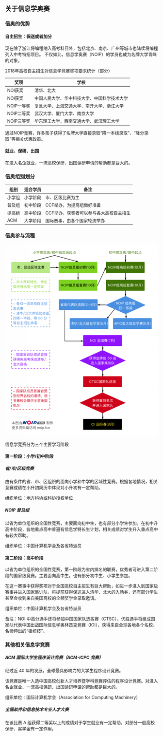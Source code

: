 ## 关于信息学奥赛

### 信奥的优势

#### 自主招生：保送或者加分

现在除了浙江将编程纳入高考科目外，包括北京、南京、广州等城市也陆续将编程列入中考特招项目。 
不仅如此，信息学奥赛（NOIP）的学员也成为名牌大学青睐的对象。

2018年高校自主招生对信息学竞赛奖项要求统计（部分） 

| 奖项       | 学校                                         |
| ---------- | -------------------------------------------- |
| NOI获奖    | 清华、北大                                   |
| NOI获奖    | 中国人民大学、华中科技大学、中国科学技术大学 |
| NOIP一等奖 | 复旦大学、上海交通大学、南开大学、浙江大学   |
| NOIP二等奖 | 武汉大学、厦门大学、南京大学                 |
| NOIP三等奖 | 华东理工大学、西南交通大学、武汉理工大学     |

通过NOIP竞赛，许多孩子获得了名牌大学直接录取“降一本线录取”、“降分录取”等相关优惠政策。 

#### 就业、保研、出国

在进入名企就业、一流高校保研、出国读研申请的帮助都是巨大的。

### 信奥组别划分

| 组别   | 适合学员 | 备注                                    |
| ------ | -------- | --------------------------------------- |
| 小学组 | 小学阶段 | 市、区级比赛为主                        |
| 普及组 | 初中阶段 | CCF举办，为提高组做好准备               |
| 提高组 | 高中阶段 | CCF举办，获奖者可以参与各大高校自主招生 |
| ACM    | 大学阶段 | 国际赛事，由各个国家轮流举办            |

### 信奥参与流程

![noip_roadmap](../images/reference/noip_roadmap.png)

信息学竞赛分为三个主要学习阶段

#### 第一阶段：小学/初中阶段

##### 省/市/区级竞赛

由有条件的省、市、区组织的面向小学和中学的区域性竞赛。根据各地情况，相关竞赛成绩在小升初简历中体现对小升初有一定帮助。

组织单位：地方科协或科协授权单位

##### NOIP 普及组

以省为单位组织的全国性竞赛，主要面向初中生，也有部分小学生参加。在初中升高中阶段，各地重点高中普遍有信息学特长生计划，相关成绩对学生升入重点高中有较大帮助。

组织单位：中国计算机学会及各省特派员

#### 第二阶段：高中阶段

以省为单位组织的全国性竞赛，第一阶段为省内排名的联赛，优秀者可进入第二阶段的国家级竞赛。主要面向高中生，也有部分初中生、小学生参加。

在这一赛事中获得奖项对于全国高校自主招生有巨大帮助，如进一步进入到国家级赛事并进入国家集训队，将提前获得保送进入清华、北大的入场券，还有部分学生甚至会收到来自美国高校的全额奖学金录取邀请。

组织单位：中国计算机学会及各省特派员

备注：NOI 中高分选手还将参加中国国家队选拔赛（CTSC），优胜选手将组成国家队代表中国出战国际信息学奥林匹克竞赛（IOI），获得来自全球各地各个名校、名师伸出的“橄榄枝”。

### 其他相关信息学竞赛

##### ACM 国际大学生程序设计竞赛（ACM-ICPC 竞赛）

经过近 40 年的发展，全球最具影响力的大学生程序设计竞赛。

该竞赛是唯一入选中国高校创新人才培养暨学科竞赛评估的程序设计竞赛。对进入名企就业、一流高校保研、出国读研申请的帮助都是巨大的。

组织单位：国际计算机学会（Association for Computing Machinery）



##### 全国软件和信息技术专业人才大赛

在该比赛 A 组获得二等奖以上的成绩对于学生就业有一定帮助，对部分一般高校保研、奖学金有一定作用。

